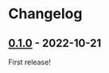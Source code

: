 # Changelog

<!-- See: https://keepachangelog.com/en/1.0.0/ -->

## [0.1.0] - 2022-10-21

First release!

[0.1.0]: https://github.com/langston-barrett/souffle-lint/releases/tag/v0.1.0


